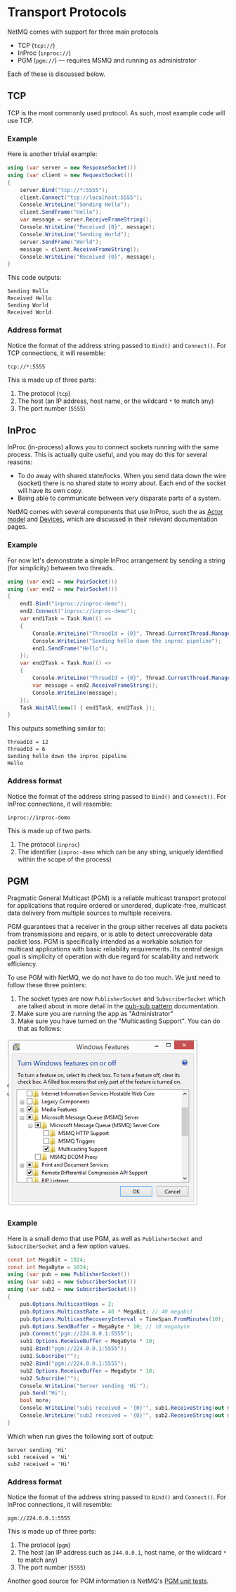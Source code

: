 Transport Protocols
===

NetMQ comes with support for three main protocols

+ TCP (`tcp://`)
+ InProc (`inproc://`)
+ PGM (`pgm://`) &mdash; requires MSMQ and running as administrator

Each of these is discussed below.


## TCP

TCP is the most commonly used protocol. As such, most example code will use TCP.

### Example

Here is another trivial example:

``` csharp
using (var server = new ResponseSocket())
using (var client = new RequestSocket())
{
    server.Bind("tcp://*:5555");
    client.Connect("tcp://localhost:5555");
    Console.WriteLine("Sending Hello");
    client.SendFrame("Hello");
    var message = server.ReceiveFrameString();
    Console.WriteLine("Received {0}", message);
    Console.WriteLine("Sending World");
    server.SendFrame("World");
    message = client.ReceiveFrameString();
    Console.WriteLine("Received {0}", message);
}
```

This code outputs:

``` text
Sending Hello
Received Hello
Sending World
Received World
```

### Address format

Notice the format of the address string passed to `Bind()` and `Connect()`. For TCP connections, it will resemble:

``` text
tcp://*:5555
```

This is made up of three parts:

1. The protocol (`tcp`)
2. The host (an IP address, host name, or the wildcard `*` to match any)
3. The port number (`5555`)


## InProc

InProc (in-process) allows you to connect sockets running with the same process. This is actually quite useful, and you may do this for several reasons:

+ To do away with shared state/locks. When you send data down the wire (socket) there is no shared state to worry about. Each end of the socket will have its own copy.
+ Being able to communicate between very disparate parts of a system.

NetMQ comes with several components that use InProc, such the as [Actor model](actor.md) and [Devices](devices.md), which are discussed in their relevant documentation pages.

### Example

For now let's demonstrate a simple InProc arrangement by sending a string (for simplicity) between two threads.

``` csharp
using (var end1 = new PairSocket())
using (var end2 = new PairSocket())
{
    end1.Bind("inproc://inproc-demo");
    end2.Connect("inproc://inproc-demo");
    var end1Task = Task.Run(() =>
    {
        Console.WriteLine("ThreadId = {0}", Thread.CurrentThread.ManagedThreadId);
        Console.WriteLine("Sending hello down the inproc pipeline");
        end1.SendFrame("Hello");
    });
    var end2Task = Task.Run(() =>
    {
        Console.WriteLine("ThreadId = {0}", Thread.CurrentThread.ManagedThreadId);
        var message = end2.ReceiveFrameString();
        Console.WriteLine(message);
    });
    Task.WaitAll(new[] { end1Task, end2Task });
}
```

This outputs something similar to:

``` text
ThreadId = 12
ThreadId = 6
Sending hello down the inproc pipeline
Hello
```

### Address format

Notice the format of the address string passed to `Bind()` and `Connect()`. For InProc connections, it will resemble:

``` text
inproc://inproc-demo
```

This is made up of two parts:

1. The protocol (`inproc`)
2. The identifier (`inproc-demo` which can be any string, uniquely identified within the scope of the process)


## PGM

Pragmatic General Multicast (PGM) is a reliable multicast transport protocol for applications that require ordered
or unordered, duplicate-free, multicast data delivery from multiple sources to multiple receivers.

PGM guarantees that a receiver in the group either receives all data packets from transmissions and repairs, or
is able to detect unrecoverable data packet loss. PGM is specifically intended as a workable solution for multicast
applications with basic reliability requirements. Its central design goal is simplicity of operation with due
regard for scalability and network efficiency.

To use PGM with NetMQ, we do not have to do too much. We just need to follow these three pointers:

1. The socket types are now `PublisherSocket` and `SubscriberSocket`
   which are talked about in more detail in the [pub-sub pattern](pub-sub.md) documentation.
2. Make sure you are running the app as "Administrator"
3. Make sure you have turned on the "Multicasting Support". You can do that as follows:

![](Images/PgmSettingsInWindows.png)

### Example

Here is a small demo that use PGM, as well as `PublisherSocket` and `SubscriberSocket` and a few option values.

``` csharp
const int MegaBit = 1024;
const int MegaByte = 1024;
using (var pub = new PublisherSocket())
using (var sub1 = new SubscriberSocket())
using (var sub2 = new SubscriberSocket())
{
    pub.Options.MulticastHops = 2;
    pub.Options.MulticastRate = 40 * MegaBit; // 40 megabit
    pub.Options.MulticastRecoveryInterval = TimeSpan.FromMinutes(10);
    pub.Options.SendBuffer = MegaByte * 10; // 10 megabyte
    pub.Connect("pgm://224.0.0.1:5555");
    sub1.Options.ReceiveBuffer = MegaByte * 10;
    sub1.Bind("pgm://224.0.0.1:5555");
    sub1.Subscribe("");
    sub2.Bind("pgm://224.0.0.1:5555");
    sub2.Options.ReceiveBuffer = MegaByte * 10;
    sub2.Subscribe("");
    Console.WriteLine("Server sending 'Hi'");
    pub.Send("Hi");
    bool more;
    Console.WriteLine("sub1 received = '{0}'", sub1.ReceiveString(out more));
    Console.WriteLine("sub2 received = '{0}'", sub2.ReceiveString(out more));
}
```

Which when run gives the following sort of output:

``` text
Server sending 'Hi'
sub1 received = 'Hi'
sub2 received = 'Hi'
```


### Address format

Notice the format of the address string passed to `Bind()` and `Connect()`. For InProc connections, it will resemble:

``` text
pgm://224.0.0.1:5555
```

This is made up of three parts:

1. The protocol (`pgm`)
2. The host (an IP address such as `244.0.0.1`, host name, or the wildcard `*` to match any)
3. The port number (`5555`)

Another good source for PGM information is NetMQ's [PGM unit tests](https://github.com/zeromq/netmq/blob/master/src/NetMQ.Tests/PgmTests.cs).
